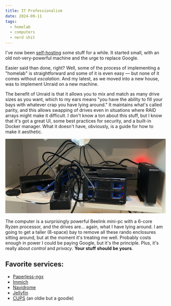 ```yaml
---
title: IT Professionalism
date: 2024-09-11
tags:
  - homelab
  - computers
  - nerd shit
---
```


I've now been [self-hosting](/blog/building-a-useful-homelab/) some stuff for a while. It started small, with an old not-very-powerful machine and the urge to replace Google.

Easier said than done, right? Well, some of the process of implementing a "homelab" is straightforward and some of it is even easy — but none of it comes without *escalation*. And my latest, as we moved into a new house, was to implement Unraid on a new machine.

The benefit of Unraid is that it allows you to mix and match as many drive sizes as you want, which to my ears means "you have the ability to fill your bays with whatever crap you have lying around." It maintains what's called parity, and this allows swapping of drives even in situations where RAID arrays might make it difficult. I don't know a ton about this stuff, but I know that it's got a great UI, some best practices for security, and a built-in Docker manager. What it doesn't have, obviously, is a guide for how to make it aesthetic.

![The Lab. It's not that pretty.](/img/lab2024.jpg)

The computer is a surprisingly powerful Beelink mini-pc with a 6-core Ryzen processor, and the drives are... again, what I have lying around. I am going to get a taller (8-space) bay to remove all these rando enclosures sitting around, but at the moment it's treating me well. Probably costs enough in power I could be paying Google, but it's the principle. Plus, it's really about *control* and *privacy*. **Your stuff should be yours**.

## Favorite services:
- [Paperless-ngx](https://docs.paperless-ngx.com/)
- [Immich](https://immich.app)
- [Navidrome](https://www.navidrome.org/)
- [Jellyfin](https://jellyfin.org/)
- [CUPS](https://www.cups.org/) (an oldie but a goodie)
